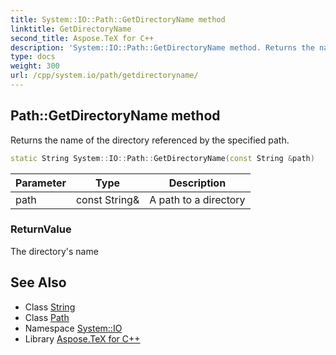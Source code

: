 ```yaml
---
title: System::IO::Path::GetDirectoryName method
linktitle: GetDirectoryName
second_title: Aspose.TeX for C++
description: 'System::IO::Path::GetDirectoryName method. Returns the name of the directory referenced by the specified path in C++.'
type: docs
weight: 300
url: /cpp/system.io/path/getdirectoryname/
---
```

## Path::GetDirectoryName method


Returns the name of the directory referenced by the specified path.

```cpp
static String System::IO::Path::GetDirectoryName(const String &path)
```


| Parameter | Type | Description |
| --- | --- | --- |
| path | const String\& | A path to a directory |

### ReturnValue

The directory's name

## See Also

* Class [String](../../../system/string/)
* Class [Path](../)
* Namespace [System::IO](../../)
* Library [Aspose.TeX for C++](../../../)
